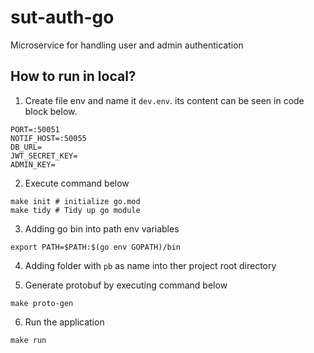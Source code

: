 # sut-auth-go
Microservice for handling user and admin authentication

## How to run in local?

1. Create file env and name it `dev.env`. its content can be seen in code block below. 
```
PORT=:50051
NOTIF_HOST=:50055
DB_URL=
JWT_SECRET_KEY=
ADMIN_KEY=
```

2. Execute command below
```
make init # initialize go.mod
make tidy # Tidy up go module
```

3. Adding go bin into path env variables
```
export PATH=$PATH:$(go env GOPATH)/bin
```

4. Adding folder with `pb` as name into ther project root directory

5. Generate protobuf by executing command below
```
make proto-gen
```

6. Run the application
```
make run
```
